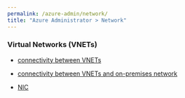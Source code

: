 ```yaml
---
permalink: /azure-admin/network/
title: "Azure Administrator > Network"
---
```

### Virtual Networks (VNETs)

* [connectivity between VNETs](network/vnet-to-vnet.md)

* [connectivity between VNETs and on-premises network](network/vnet-to-onpremises.md)

* [NIC](network/nic.md)
